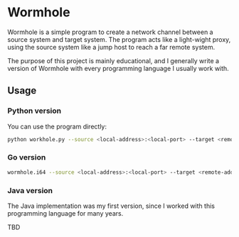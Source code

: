 # Wormhole

Wormhole is a simple program to create a network channel between a source system and target system.
The program acts like a light-wight proxy, using the source system like a jump host to reach a far remote system.

The purpose of this project is mainly educational, and I generally write a version of Wormhole with every programming language I usually work with.

## Usage

### Python version

You can use the program directly:

```bash
python workhole.py --source <local-address>:<local-port> --target <remote-address>:<remote-port>
```

### Go version

```bash
wormhole.i64 --source <local-address>:<local-port> --target <remote-address>:<remote-port>
```

### Java version

The Java implementation was my first version, since I worked with this programming language for many years.

TBD
